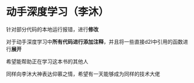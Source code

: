 # 动手深度学习（李沐） 

针对部分代码的本地运行报错，进行**修改**

对于动手深度学习中**所有代码进行添加注释**，并且将一些直接d2l中引用的函数进行**展开**

希望能帮助正在学习这本书的其他人

同样向李沐大神表达仰慕之情，希望有一天能够成为同样的技术大佬
